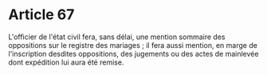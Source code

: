 # Article 67

L'officier de l'état civil fera, sans délai, une mention sommaire des oppositions sur le registre des mariages ; il fera aussi mention, en marge de l'inscription desdites oppositions, des jugements ou des actes de mainlevée dont expédition lui aura été remise.
